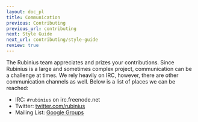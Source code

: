 ```yaml
---
layout: doc_pl
title: Communication
previous: Contributing
previous_url: contributing
next: Style Guide
next_url: contributing/style-guide
review: true
---
```


The Rubinius team appreciates and prizes your contributions. Since Rubinius is
a large and sometimes complex project, communication can be a challenge at
times. We rely heavily on IRC, however, there are other communication channels
as well. Below is a list of places we can be reached:

* IRC: `#rubinius` on irc.freenode.net
* Twitter: [twitter.com/rubinius](http://twitter.com/rubinius)
* Mailing List: [Google Groups](http://groups.google.com/group/rubinius-dev)

